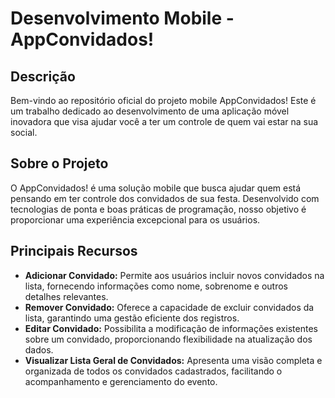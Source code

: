 # Desenvolvimento Mobile - AppConvidados!

## Descrição

Bem-vindo ao repositório oficial do projeto mobile AppConvidados! Este é um trabalho dedicado ao desenvolvimento de uma aplicação móvel inovadora que visa ajudar você a ter um controle de quem vai estar na sua social.

## Sobre o Projeto

O AppConvidados! é uma solução mobile que busca ajudar quem está pensando em ter controle dos convidados de sua festa. Desenvolvido com tecnologias de ponta e boas práticas de programação, nosso objetivo é proporcionar uma experiência excepcional para os usuários.

## Principais Recursos

- **Adicionar Convidado:** Permite aos usuários incluir novos convidados na lista, fornecendo informações como nome, sobrenome e outros detalhes relevantes.
- **Remover Convidado:** Oferece a capacidade de excluir convidados da lista, garantindo uma gestão eficiente dos registros.
- **Editar Convidado:** Possibilita a modificação de informações existentes sobre um convidado, proporcionando flexibilidade na atualização dos dados.
- **Visualizar Lista Geral de Convidados:** Apresenta uma visão completa e organizada de todos os convidados cadastrados, facilitando o acompanhamento e gerenciamento do evento.

